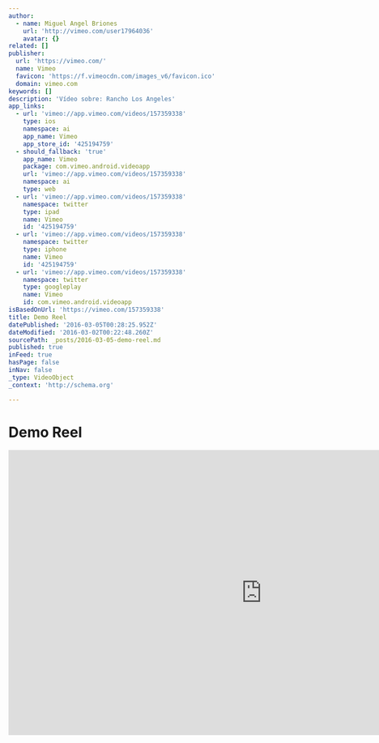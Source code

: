 ```yaml
---
author:
  - name: Miguel Angel Briones
    url: 'http://vimeo.com/user17964036'
    avatar: {}
related: []
publisher:
  url: 'https://vimeo.com/'
  name: Vimeo
  favicon: 'https://f.vimeocdn.com/images_v6/favicon.ico'
  domain: vimeo.com
keywords: []
description: 'Vídeo sobre: Rancho Los Angeles'
app_links:
  - url: 'vimeo://app.vimeo.com/videos/157359338'
    type: ios
    namespace: ai
    app_name: Vimeo
    app_store_id: '425194759'
  - should_fallback: 'true'
    app_name: Vimeo
    package: com.vimeo.android.videoapp
    url: 'vimeo://app.vimeo.com/videos/157359338'
    namespace: ai
    type: web
  - url: 'vimeo://app.vimeo.com/videos/157359338'
    namespace: twitter
    type: ipad
    name: Vimeo
    id: '425194759'
  - url: 'vimeo://app.vimeo.com/videos/157359338'
    namespace: twitter
    type: iphone
    name: Vimeo
    id: '425194759'
  - url: 'vimeo://app.vimeo.com/videos/157359338'
    namespace: twitter
    type: googleplay
    name: Vimeo
    id: com.vimeo.android.videoapp
isBasedOnUrl: 'https://vimeo.com/157359338'
title: Demo Reel
datePublished: '2016-03-05T00:28:25.952Z'
dateModified: '2016-03-02T00:22:48.260Z'
sourcePath: _posts/2016-03-05-demo-reel.md
published: true
inFeed: true
hasPage: false
inNav: false
_type: VideoObject
_context: 'http://schema.org'

---
```

# Demo Reel

<iframe src="https://cdn.embedly.com/widgets/media.html?src=https%3A%2F%2Fplayer.vimeo.com%2Fvideo%2F157359338&amp;url=https%3A%2F%2Fvimeo.com%2F157359338&amp;image=http%3A%2F%2Fi.vimeocdn.com%2Fvideo%2F558614945_1280.jpg&amp;key=b7d04c9b404c499eba89ee7072e1c4f7&amp;type=text%2Fhtml&amp;schema=vimeo" width="1000" height="563" scrolling="no" frameborder="0" allowfullscreen="allowfullscreen" style=""></iframe>